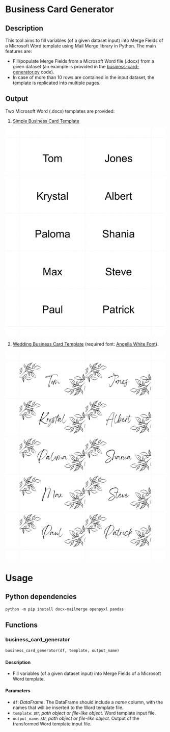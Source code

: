 <meta name='keywords' content='Microsoft Word, Merge Fields, Business Card, Wedding Business Card, MailMerge, python'>

# Business Card Generator

## Description

This tool aims to fill variables (of a given dataset input) into Merge Fields of a Microsoft Word template using Mail Merge library in Python. The main features are:

- Fill/populate Merge Fields from a Microsoft Word file (.docx) from a given dataset (an example is provided in the [business-card-generator.py](business-card-generator.py) code).
- In case of more than 10 rows are contained in the input dataset, the template is replicated into multiple pages.

## Output

Two Microsoft Word (.docx) templates are provided:

1. [Simple Business Card Template](templates/simple_business_card_template.docx)

<p align="center">
<img src="./media/simple-business-card-template-output.png" alt="Output" width=510 high=720>
</p>

2. [Wedding Business Card Template](templates/wedding_business_card_template.docx) (required font: [Angella White Font](https://www.dafont.com/angella-white.font)).

<p align="center">
<img src="./media/wedding-business-card-template-output.png" alt="Output" width=510 high=720>
</p>

# Usage

## Python dependencies

```.ps1
python -m pip install docx-mailmerge openpyxl pandas
```

## Functions

### business_card_generator

```.py
business_card_generator(df, template, output_name)
```

#### Description

- Fill variables (of a given dataset input) into Merge Fields of a Microsoft Word template.

#### Parameters

- `df`: _DataFrame_. The DataFrame should include a _name_ column, with the names that will be inserted to the Word template file.
- `template`: _str, path object or file-like object_. Word template input file.
- `output_name`: _str, path object or file-like object_. Output of the transformed Word template input file.
